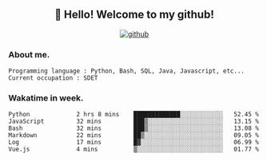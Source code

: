 <h2 align="center">👋 Hello! Welcome to my github! </h2>
<p align="center">
  <a href="https://github.com/usergwen"><img src="https://img.shields.io/badge/GitHub-24292e" alt="github"></a>
</p>

### About me.

```Plain Text
Programming language : Python, Bash, SQL, Java, Javascript, etc...
Current occupation : SDET
```
### Wakatime in week.

<!--START_SECTION:waka-->

```text
Python             2 hrs 8 mins    █████████████░░░░░░░░░░░░   52.45 %
JavaScript         32 mins         ███▒░░░░░░░░░░░░░░░░░░░░░   13.15 %
Bash               32 mins         ███▒░░░░░░░░░░░░░░░░░░░░░   13.08 %
Markdown           22 mins         ██▒░░░░░░░░░░░░░░░░░░░░░░   09.05 %
Log                17 mins         █▓░░░░░░░░░░░░░░░░░░░░░░░   06.99 %
Vue.js             4 mins          ▒░░░░░░░░░░░░░░░░░░░░░░░░   01.77 %
```

<!--END_SECTION:waka-->
